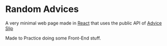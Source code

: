 # Random Advices

A very minimal web page made in [React](https://react.dev/) that uses the public API of [Advice Slip](https://api.adviceslip.com/advice)

Made to Practice doing some Front-End stuff.